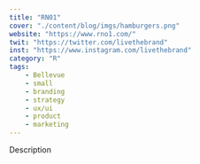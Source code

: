 ```yaml
---
title: "RN01"
cover: "./content/blog/imgs/hamburgers.png"
website: "https://www.rno1.com/"
twit: "https://twitter.com/livethebrand"
inst: "https://www.instagram.com/livethebrand"
category: "R"
tags:
    - Bellevue
    - small
    - branding
    - strategy
    - ux/ui
    - product
    - marketing
---
```


Description
